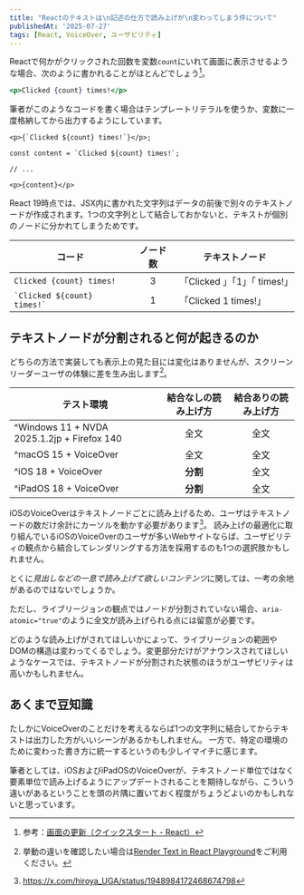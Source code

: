 ```yaml
---
title: "Reactのテキストは\n記述の仕方で読み上げが\n変わってしまう件について"
publishedAt: '2025-07-27'
tags: [React, VoiceOver, ユーザビリティ]
---
```


Reactで何かがクリックされた回数を変数`count`にいれて画面に表示させるような場合、次のように書かれることがほとんどでしょう[^1]。

```jsx
<p>Clicked {count} times!</p>
```

[^1]: 参考：[画面の更新（クイックスタート - React）](https://ja.react.dev/learn#updating-the-screen)

筆者がこのようなコードを書く場合はテンプレートリテラルを使うか、変数に一度格納してから出力するようにしています。

```jsx:テンプレートリテラルを用いる例
<p>{`Clicked ${count} times!`}</p>;
```

```jsx:変数に格納する例
const content = `Clicked ${count} times!`;

// ...

<p>{content}</p>
```

React 19時点では、JSX内に書かれた文字列はデータの前後で別々のテキストノードが作成されます。1つの文字列として結合しておかないと、テキストが個別のノードに分かれてしまうためです。

| コード                                           | ノード数 | テキストノード               |
| ------------------------------------------------ | :------: | ---------------------------- |
| `Clicked {count} times!`                         |    3     | 「Clicked 」「1」「 times!」 |
| <code>&#x60;Clicked ${count} times!&#x60;</code> |    1     | 「Clicked 1 times!」         |

## テキストノードが分割されると何が起きるのか

どちらの方法で実装しても表示上の見た目には変化はありませんが、スクリーンリーダーユーザの体験に差を生み出します[^2]。

[^2]: 挙動の違いを確認したい場合は[Render Text in React Playground](/tools/render-text-in-react/)をご利用ください。

| テスト環境                                  | 結合なしの読み上げ方 | 結合ありの読み上げ方 |
| ------------------------------------------- | :------------------: | :------------------: |
| ^Windows 11 + NVDA 2025.1.2jp + Firefox 140 |         全文         |         全文         |
| ^macOS 15 + VoiceOver                       |         全文         |         全文         |
| ^iOS 18 + VoiceOver                         |       **分割**       |         全文         |
| ^iPadOS 18 + VoiceOver                      |       **分割**       |         全文         |

iOSのVoiceOverはテキストノードごとに読み上げるため、ユーザはテキストノードの数だけ余計にカーソルを動かす必要があります[^3]。
読み上げの最適化に取り組んでいるiOSのVoiceOverのユーザが多いWebサイトならば、ユーザビリティの観点から結合してレンダリングする方法を採用するのも1つの選択肢かもしれません。

[^3]: https://x.com/hiroya_UGA/status/1948984172468674798

とくに*見出しなどの一息で読み上げて欲しいコンテンツ*に関しては、一考の余地があるのではないでしょうか。

ただし、ライブリージョンの観点ではノードが分割されていない場合、`aria-atomic="true"`のように全文が読み上げられる点には留意が必要です。

どのような読み上げがされてほしいかによって、ライブリージョンの範囲やDOMの構造は変わってくるでしょう。変更部分だけがアナウンスされてほしいようなケースでは、テキストノードが分割された状態のほうがユーザビリティは高いかもしれません。

## あくまで豆知識

たしかにVoiceOverのことだけを考えるならば1つの文字列に結合してからテキストは出力した方がいいシーンがあるかもしれません。
一方で、特定の環境のために変わった書き方に統一するというのも少しイマイチに感じます。

筆者としては、iOSおよびiPadOSのVoiceOverが、テキストノード単位ではなく要素単位で読み上げるようにアップデートされることを期待しながら、こういう違いがあるということを頭の片隅に置いておく程度がちょうどよいのかもしれないと思っています。
